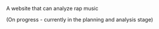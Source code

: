 A website that can analyze rap music 

(On progress - currently in the planning and analysis stage)
